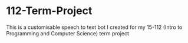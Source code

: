 # 112-Term-Project
This is a customisable speech to text bot I created for my 15-112 (Intro to Programming and Computer Science) term project 
